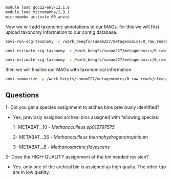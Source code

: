 ```bash
module load gcc12-env/12.1.0
module load micromamba/1.3.1
micromamba activate 00_anvio
```

Now we will add taxonomic annotations to our MAGs. for this we will first upload taxonomy information to our contig database.

```bash
anvi-run-scg-taxonomy -c /work_beegfs/sunam227/metagenomics/0_raw_reads/clean/contigs.db -T 20 -P 2

anvi-estimate-scg-taxonomy -c /work_beegfs/sunam227/metagenomics/0_raw_reads/clean/contigs.db -p /work_beegfs/sunam227/metagenomics/0_raw_reads/clean/mergedprof/PROFILE.db --metagenome-mode --compute-scg-coverages --update-profile-db-with-taxonomy

anvi-estimate-scg-taxonomy -c /work_beegfs/sunam227/metagenomics/0_raw_reads/clean/contigs.db -p /work_beegfs/sunam227/metagenomics/0_raw_reads/clean/mergedprof/PROFILE.db --metagenome-mode --compute-scg-coverages --update-profile-db-with-taxonomy > temp.txt
```

then we will finalise our MAGs with taxonomical information

```bash
anvi-summarize -p /work_beegfs/sunam227/metagenomics/0_raw_reads/clean/mergedprof/PROFILE.db -c /work_beegfs/sunam227/metagenomics/0_raw_reads/clean/contigs.db -o /work_beegfs/sunam227/metagenomics/0_raw_reads/clean/SUMMARY_METABAT2_FINAL -C METABAT2
```

## Questions
1- Did you get a species assignment to archea bins previously identified?
- Yes, previosly assigned archeal bins assigned with fallowing species:
    
    1- METABAT__10 - *Methanoculleus sp012797575*
    
    2- METABAT__36 - *Methanoculleus thermohydrogenotrophicum*

    3- METABAT__8 - *Methanosarcina flavescens*


2- Does the HIGH-QUALITY assignment of the bin needed revision?
- Yes. only one of the archeal bin is assigned as high qualiy. The other tqo are in low quality.